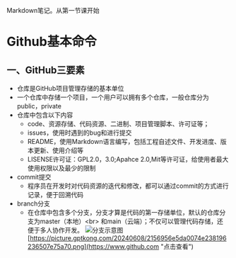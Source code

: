 Markdown笔记。从第一节课开始<br>
# Github基本命令

## 一、GitHub三要素
* 仓库是GitHub项目管理存储的基本单位
* 一个仓库中存储一个项目，一个用户可以拥有多个仓库，一般仓库分为public，private
* 仓库中包含以下内容
  * code、资源存储、代码资源、二进制、项目管理脚本、许可证等；
  * issues，使用时遇到的bug和进行提交
  * README，使用Markdown语言编写，包括工程自述文件、开发进度、版本更新、使用介绍等
  * LISENSE许可证：GPL2.0，3.0;Apahce 2.0,Mit等许可证，给使用者最大使用权限以及最少的限制
* commit提交
  * 程序员在开发时对代码资源的迭代和修改，都可以通过commit的方式进行记录，便于回溯代码
* branch分支
  * 在仓库中包含多个分支，分支才算是代码的第一存储单位，默认的仓库分支为master（本地）\<br\>
    和main（云端）；不仅可以管理代码存储，还便于多人协作开发。
    ![分支示意图](https://picture.gptkong.com/20240608/2156956e5da0074e238196236507e75a70.png//分支示意图.jpg "悬停标题")
  [https://picture.gptkong.com/20240608/2156956e5da0074e238196236507e75a70.png](https://www.github.com "点击查看")


